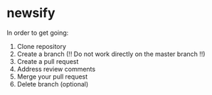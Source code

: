 # newsify

In order to get going:

1. Clone repository
2. Create a branch (!! Do not work directly on the master branch !!)
3. Create a pull request
4. Address review comments
5. Merge your pull request
6. Delete branch (optional)




